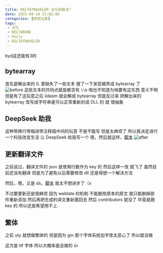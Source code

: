 ```yaml
---
title: DELTATRAVELER 汉化初尝试³
date: 2025-04-18 21:02:06
categories: [研究记录]
tags: 
 - 汉化
 - DELTARUNE
 - Unity
 - DELTATRAVELER
---
```


byd这还能有3的

## bytearray
首先是解出来的 IL 里缺失了一些文本
搜了一下发现被弄成 bytearray 了
![before](./resources/images/dttvl/dttvl_try3/before.png)
这些文本的共同点就是都含有 ```\\b```
咱也不知道为啥要有这东西 意义不明
但是有了这玩意之后 ildasm 就会解成 bytearray
但是反过来 把解出来的 bytearray 改写成字符串是可以正常重新封成 DLL 的
就 很抽象

## DeepSeek 助我
这种带换行带缩进带注释插中间的玩意
不是不能写 但是太麻烦了
所以我决定进行一个科技改变生活
让 DeepSeek 给我写一个
嗯，然后就这样，[脚本](https://github.com/UTCLC/ILBytearraysConvert/blob/master/ILBytearraysConvert.py)
![after](./resources/images/dttvl/dttvl_try3/after.png)

## 更新翻译文件
之前说过，翻译文件的 json 是使用行数作为 key 的
然后这样一改 就飞了
虽然目前还没有翻译
但是为了避免以后需要修改 dll
还是得想一个解决方法

然后，嗯，又是 ds，[脚本](https://github.com/UTCLC/DTTVL-ILStringExtract/blob/main/UpdateLineAfterUpdated.py)
我太不想进步了（x

不过要更新还是很麻烦
因为 weblate 的机制
不能删除原本的原文
就只能删掉部件重新添加
然后再把生成的译文重新塞回去
然后 contributors 就没了
毕竟是跟 key 的
所以还是希望用不上

## 繁体
之前 uty 就想做繁体的
但是因为 gm 那个字体系统加字库太恶心了
所以就没做

这次是 ttf 字体
所以大概率是会做的
👍